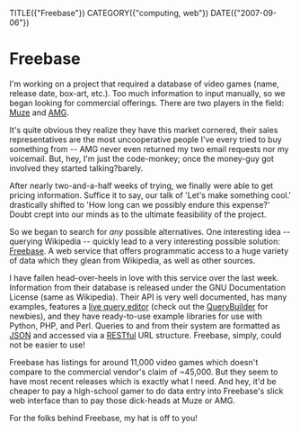 TITLE({"Freebase"})
CATEGORY({"computing, web"})
DATE({"2007-09-06"})

Freebase
========

I'm working on a project that required a database of video games (name,
release date, box-art, etc.). Too much information to input manually, so
we began looking for commercial offerings. There are two players in the
field: [Muze](http://www.muze.com/) and
[AMG](http://www.allmediaguide.com/).

It's quite obvious they realize they have this market cornered, their
sales representatives are the most uncooperative people I've every
tried to buy something from -- AMG never even returned my two email
requests nor my voicemail. But, hey, I'm just the code-monkey; once the
money-guy got involved they started talking?barely.

After nearly two-and-a-half weeks of trying, we finally were able to get
pricing information. Suffice it to say, our talk of 'Let's make
something cool.' drastically shifted to 'How long can we possibly
endure this expense?' Doubt crept into our minds as to the ultimate
feasibility of the project.

So we began to search for *any* possible alternatives. One interesting
idea -- querying Wikipedia -- quickly lead to a very interesting
possible solution: [Freebase](http://www.freebase.com/). A web service
that offers programmatic access to a huge variety of data which they
glean from Wikipedia, as well as other sources.

I have fallen head-over-heels in love with this service over the last
week. Information from their database is released under the GNU
Documentation License (same as Wikipedia). Their API is very well
documented, has many examples, features a [live query
editor](http://www.freebase.com/view/queryeditor/) (check out the
[QueryBuilder](http://dev.scissor.com/querybuilder/) for newbies), and
they have ready-to-use example libraries for use with Python, PHP, and
Perl. Queries to and from their system are formatted as
[JSON](http://en.wikipedia.org/wiki/JSON) and accessed via a
[RESTful](http://en.wikipedia.org/wiki/Representational_State_Transfer)
URL structure. Freebase, simply, could not be easier to use!

Freebase has listings for around 11,000 video games which doesn't
compare to the commercial vendor's claim of ~45,000. But they seem to
have most recent releases which is exactly what I need. And hey, it'd
be cheaper to pay a high-school gamer to do data entry into Freebase's
slick web interface than to pay those dick-heads at Muze or AMG.

For the folks behind Freebase, my hat is off to you!
